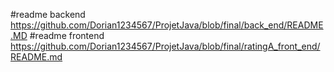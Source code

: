 #readme backend
https://github.com/Dorian1234567/ProjetJava/blob/final/back_end/README.MD
#readme frontend
https://github.com/Dorian1234567/ProjetJava/blob/final/ratingA_front_end/README.md
